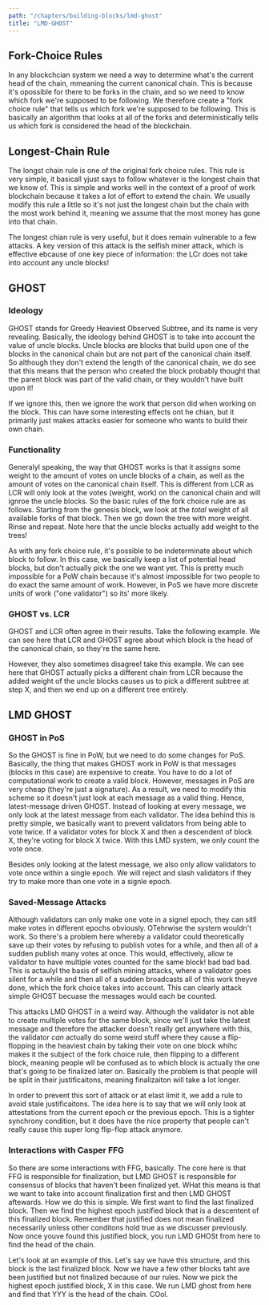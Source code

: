 ```yaml
---
path: "/chapters/building-blocks/lmd-ghost"
title: "LMD-GHOST"
---
```



## Fork-Choice Rules
In any blockchcian system we need a way to determine what's the current head of the chain, mmeaning the current canonical chain. This is because it's opossible for there to be forks in the chain, and so we need to know which fork we're supposed to be following. We therefore create a "fork choice rule" that tells us which fork we're supposed to be following. This is basically an algorithm that looks at all of the forks and deterministically tells us which fork is considered the head of the blockchain.

## Longest-Chain Rule
The longst chain rule is one of the original fork choice rules. This rule is very simple, it basicall yjust says to follow whatever is the longest chain that we know of. This is simple and works well in the context of a proof of work blockchain because it takes a lot of effort to extend the chain. We usually modify this rule a little so it's not just the longest chain but the chain with the most work behind it, meaning we assume that the most money has gone into that chain.

The longest chian rule is very useful, but it does remain vulnerable to a few attacks. A key version of this attack is the selfish miner attack, which is effective ebcause of one key piece of information: the LCr does not take into account any uncle blocks! 

## GHOST

### Ideology
GHOST stands for Greedy Heaviest Observed Subtree, and its name is very revealing. Basically, the ideology behind GHOST is to take into account the value of uncle blocks. Uncle blocks are blocks that build upon one of the blocks in the canonical chain but are not part of the canonical chain itself. So although they don't extend the length of the canonical chain, we do see that this means that the person who created the block probably thought that the parent block was part of the valid chain, or they wouldn't have built upon it!

If we ignore this, then we ignore the work that person did when working on the block. This can have some interesting effects ont he chian, but it primarily just makes attacks easier for someone who wants to build their own chain.

### Functionality
Generalyl speaking, the way that GHOST works is that it assigns some weight to the amount of votes on uncle blocks of a chain, as well as the amount of votes on the canonical chain itself. This is different from LCR as LCR will only look at the votes (weight, work) on the canonical chain and will ignroe the uncle blocks. So the basic rules of the fork choice rule are as follows. Starting from the genesis block, we look at the *total* weight of all available forks of that block. Then we go down the tree with more weight. Rinse and repeat. Note here that the uncle blocks actually add weight to the trees!

As with any fork choice rule, it's possible to be indeterminate about which block to follow. In this case, we basically keep a list of potential head blocks, but don't actually pick the one we want yet. This is pretty much impossible for a PoW chain because it's almost impossible for two people to do exact the same amount of work. However, in PoS we have more discrete units of work ("one validator") so its' more likely.

### GHOST vs. LCR
GHOST and LCR often agree in their results. Take the following example. We can see here that LCR and GHOST agree about which block is the head of the canonical chain, so they're the same here.

However, they also sometimes disagree! take this example. We can see here that GHOST actually picks a different chain from LCR because the added weight of the uncle blocks causes us to pick a different subtree at step X, and then we end up on a different tree entirely.

## LMD GHOST

### GHOST in PoS
So the GHOST is fine in PoW, but we need to do some changes for PoS. Basically, the thing that makes GHOST work in PoW is that messages (blocks in this case) are expensive to create. You have to do a lot of computational work to create a valid block. However, messages in PoS are very cheap (they're just a signature). As a result, we need to modify this scheme so it doesn't just look at each message as a valid thing. Hence, latest-message driven GHOST. Instead of looking at every message, we only look at the latest message from each validator. The idea behind this is pretty simple, we basically want to prevent validators from being able to vote twice. If a validator votes for block X and then a descendent of block X, they're voting for block X twice. With this LMD system, we only count the vote once.

Besides only looking at the latest message, we also only allow validators to vote once within a single epoch. We will reject and slash validators if they try to make more than one vote in a signle epoch.

### Saved-Message Attacks
Although validators can only make one vote in a signel epoch, they can sitll make votes in different epochs obviously. OTehrwise the system wouldn't work. So there's a problem here whereby a validator could theoretically save up their votes by refusing to publish votes for a while, and then all of a sudden publish many votes at once. This would, effectively, allow te validator to have multiple votes counted for the same block! bad bad bad. This is actaulyl the basis of selfish mining attacks, where a validator goes silent for a while and then all of a sudden broadcasts all of this work theyve done, which the fork choice takes into account. This can clearly attack simple GHOST becuase the messages would each be counted.

This attacks LMD GHOST in a weird way. Although the validator is not able to create multiple votes for the same block, since we'll just take the latest message and therefore the attacker doesn't really get anywhere with this, the validator *can* actually do some weird stuff where they cause a flip-flopping in the heaviest chain by taking their vote on one block whihc makes it the subject of the fork choice rule, then flipping to a different block, meaning people wll be confused as to which block is actually the one that's going to be finalized later on. Basically the problem is that people will be split in their justificaitons, meaning finalizaiton will take a lot longer.

In order to prevent this sort of attack or at elast limit it, we add a rule to avoid stale justificaitons. The idea here is to say that we will only look at attestations from the current epoch or the previous epoch. This is a tighter synchrony condition, but it does have the nice property that people can't really cause this super long flip-flop attack anymore.

### Interactions with Casper FFG
So there are some interactions with FFG, basically. The core here is that FFG is responsible for finalization, but LMD GHOST is responsible for consensus of blocks that haven't been finalized yet. WHat this means is that we want to take into account finalization first and then LMD GHOST aftewards. How we do this is simple. We first want to find the last finalized block. Then we find the highest epoch justified block that is a descentent of this finalized block. Remember that justified does not mean finalized necessarily unless other conditons hold true as we discusser previously. Now once youve found this justified block, you run LMD GHOSt from here to find the head of the chain.

Let's look at an example of this. Let's say we have this structure, and this block is the last finalized block. Now we have a few other blocks taht ave been justified but not finalized because of our rules. Now we pick the highest epoch justified block, X in this case. We run LMD ghost from here and find that YYY is the head of the chain. COol.
